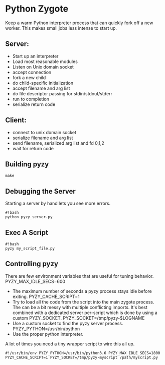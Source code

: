 # Python Zygote

Keep a warm Python interpreter process that can quickly fork off a new worker.
This makes small jobs less intense to start up.

## Server:

* Start up an interpreter
* Load most reasonable modules
* Listen on Unix domain socket
* accept connection
* fork a new child
* do child-specific initialization
* accept filename and arg list
* do file descriptor passing for stdin/stdout/stderr
* run to completion
* serialize return code

## Client:

* connect to unix domain socket
* serialize filename and arg list
* send filename, serialized arg list and fd 0,1,2
* wait for return code

## Building pyzy
```
make
```

## Debugging the Server
Starting a server by hand lets you see more errors.
```
#!bash
python pyzy_server.py
```

## Exec A Script

```
#!bash
pyzy my_script_file.py
```

## Controlling pyzy
There are few environment variables that are useful for tuning behavior.
PYZY_MAX_IDLE_SECS=600
 * The maximum number of seconds a pyzy process stays idle before exiting.
PYZY_CACHE_SCRIPT=1
 * Try to load all the code from the script into the main zygote process. The can be a bit messy with multiple conflicting imports. It's best combined with a dedicated server per-script which is done by using a custom PYZY_SOCKET.
PYZY_SOCKET=/tmp/pyzy-$LOGNAME
 * Use a custom socket to find the pyzy server process.
PYZY_PYTHON=/usr/bin/python
 * Use the proper python interpreter.

A lot of times you need a tiny wrapper script to wire this all up.
```
#!/usr/bin/env PYZY_PYTHON=/usr/bin/python3.6 PYZY_MAX_IDLE_SECS=1800 PYZY_CACHE_SCRIPT=1 PYZY_SOCKET=/tmp/pyzy-myscript /path/myscript.py
```
